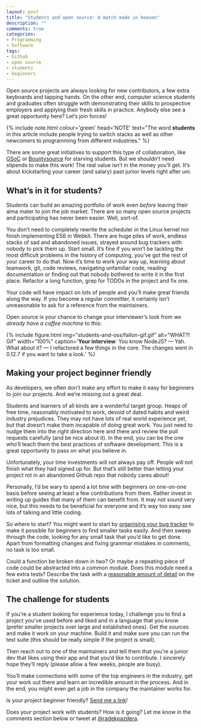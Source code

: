 ```yaml
---
layout: post
title: "Students and open source: A match made in heaven"
description: ""
comments: true
categories:
- Programming
- Software
tags:
- Github
- open source
- students
- beginners
---
```


Open source projects are always looking for new contributors, a few extra
keyboards and tapping hands. On the other end, computer science students and
graduates often struggle with demonstrating their skills to prospective
employers and applying their fresh skills in practice. Anybody else see a
great opportunity here? Let’s join forces!

{% include note.html colour='green' head='NOTE' text="The word <b>students</b> in this article include people trying to switch stacks as well as other newcomers to programming from different industries." %}

There are some great initiatives to support this type of collaboration, like
[GSoC](https://developers.google.com/open-source/gsoc/) or
[Bountysource](https://www.bountysource.com/) for starving students. But we
shouldn’t need stipends to make this work! The real value isn’t in the money
you’ll get. It’s about kickstarting your career (and salary) past junior levels
right after uni.

## What’s in it for students?

Students can build an amazing portfolio of work even _before_ leaving their
alma mater to join the job market. There are so many open source projects and
participating has never been easier. Well, sort-of.

You don’t need to completely rewrite the scheduler in the Linux kernel nor
finish implementing ES6 in Webkit. There are huge piles of work, endless stacks
of sad and abandoned issues, strayed around bug trackers with nobody to pick
them up. Start small. It’s fine if you won’t be tackling the most difficult
problems in the history of computing, you’ve got the rest of your career to do
that. Now it’s time to work your way up, learning about teamwork, git, code
reviews, navigating unfamiliar code, reading documentation or finding out that
nobody bothered to write it in the first place. Refactor a long function, grep
for TODOs in the project and fix one.

Your code will have impact on lots of people and you’ll make great friends
along the way. If you become a regular committer, it certainly isn’t
unreasonable to ask for a reference from the maintainers.

Open source is your chance to change your interviewer’s look from _we
already have a coffee machine_ to this:

{% include figure.html img="students-and-oss/fallon-gif.gif" alt="WHAT?! Gif" width="100%" caption='<strong>Your interview</strong>: You know NodeJS? — Yah. What about it? — I refactored a few things in the core. The changes went in 0.12.7 if you want to take a look.' %}

## Making your project beginner friendly

As developers, we often don’t make any effort to make it easy for beginners to
join our projects. And we’re missing out a great deal.

Students and learners of all kinds are a wonderful target group. Heaps of free
time, reasonably motivated to work, devoid of dated habits and weird industry
prejudices. They may not have lots of real world experience yet, but that
doesn’t make them incapable of doing great work. You just need to nudge them
into the right direction here and there and review the pull requests carefully
(and be nice about it). In the end, you can be the one who’ll teach them the
best practices of software development. This is a great opportunity to pass on
what you believe in.

Unfortunately, your time investments will not always pay off. People will not
finish what they had signed up for. But that’s still better than letting your
project rot in an abandoned Github repo that nobody cares about!

Personally, I’d be wary to spend a lot time with beginners on one-on-one basis
before seeing at least a few contributions from them. Rather invest in writing
up guides that many of them can benefit from. It may not sound very nice, but
this needs to be beneficial for everyone and it’s way too easy see lots of
talking and little coding.

So where to start? You might want to start by [organising your bug
tracker](http://radek.io/2015/08/24/github-issues/) to make it possible for
beginners to find smaller tasks easily. And then sweep through the code,
looking for any small task that you’d like to get done. Apart from formatting
changes and fixing grammar mistakes in comments, no task is too small.

Could a function be broken down in two? Or maybe a repeating piece of code
could be abstracted into a common module. Does this module need a few extra
tests? Describe the task with a [reasonable amount of
detail](https://github.com/KanoComputing/kano-repository-manager/issues/30) on
the ticket and outline the solution.

## The challenge for students

If you’re a student looking for experience today, I challenge you to find a
project you’ve used before and liked and in a language that you know (prefer
smaller projects over large and established ones). Get the sources and make it
work on your machine. Build it and make sure you can run the test suite (this
should be really simple if the project is small).

Then reach out to one of the maintainers and tell them that you’re a junior dev
that likes using their app and that you’d like to contribute. I sincerely hope
they’ll reply (please allow a few weeks, people are busy).

You’ll make connections with some of the top engineers in the industry, get
your work out there and learn an incredible amount in the process. And in the
end, you might even get a job in the company the maintainer works for.

Is your project beginner friendly? [Send me a
link](https://twitter.com/intent/tweet?text=Hey%20@radekpazdera,%20my%20project%20is%20beginner%20friendly.%20Here%27s%20the%20link:)!

Does your project work with students? How is it going? Let me know in the
comments section below or tweet at [@radekpazdera](https://twitter.com/radekpazdera).
